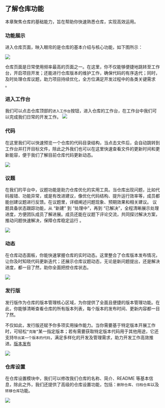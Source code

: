 ## 了解仓库功能

本章聚焦仓库的基础能力，旨在帮助你快速熟悉仓库，实现高效运用。

### 功能展示

进入仓库页面，映入眼帘的是仓库的基本介绍与核心功能，如下图所示：

![](/portal/rep-info.png)

仓库页面是日常使用频率最高的页面之一。在这里，你不仅能够便捷地跳转至工作台，开启项目开发；还能进行仓库版本的维护工作，确保代码的有序迭代；同时，及时处理仓库议题，助力项目持续优化，全方位满足开发过程中的各类关键需求 。

### 进入工作台

我们可以点击仓库顶部的`进入工作台`按钮，进入仓库的工作台，在工作台中我们可以完成我们日常的开发工作。
![](/portal/rep-info3.png)

### 代码

在这里我们可以快速预览一个仓库的代码目录结构，当点击文件后，会自动跳转到工作台并打开目标文件，除此之外我们也可以在这里快速查看文件的更新时间和更新能容，便于我们了解目前仓库代码更新动态。

![](/portal/rep-info2.png)

### 议题

在我们的平台中，议题功能是助力仓库优化的实用工具。当仓库出现问题，比如代码报错、功能异常，或是有改进建议，像优化代码结构、提升运行效率等，成员都能创建议题进行反馈。在议题里，详细阐述问题现象、预期效果和相关建议。
议题具备状态跟踪功能，从 “新建” 到 “处理中”，再到 “已解决”，全程清晰展示处理进度，方便团队成员了解进展。成员还能在议题下评论交流，共同探讨解决方案，推动问题快速解决，保障仓库稳定运行 。

![](/portal/rep-info4.png)

### 动态

在仓库动态面板，你能快速掌握仓库的实时动态。这里整合了仓库版本发布情况，让你及时知晓代码更新迭代；还展示仓库议题动态，无论是新问题提出，还是解决进度，都一目了然，助你全面把控仓库状态。

![](/portal/rep-info5.png)

### 发行版

发行版作为仓库的版本管理核心区域，为你提供了全面且便捷的版本管理功能。在此，你能够清晰查看仓库的所有版本列表，每个版本的发布时间、更新内容都一目了然。

不仅如此，发行版还赋予你多项实用操作能力。当你需要基于特定版本开展工作时，可轻松`“克隆”`某一指定版本；若有需要获取特定版本代码用于其他用途，它还支持`导出某一个版本的代码`，满足多样化的开发及管理需求，助力开发工作高效推进。[版本发布](/portal/rep-version)

![](/portal/rep-info6.png)

### 仓库设置

在仓库设置模块中，我们可以修改我们仓库的名称、简介、README 等基本信息，除此之外，我们还提供了高级的仓库设置功能，包括：`删除仓库`、`归档仓库`以及`转移仓库`功能。

![](/portal/rep-info7.png)
